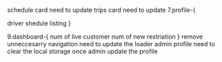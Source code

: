 
schedule card need to update
trips card need to update
7.profile-{
 
   driver shedule listing
}

9.dashboard-{
    num of live customer
    num of new restriation
}
remove unneccesarry navigation 
need to update the loader
admin profile
need to clear the local storage once admin update the profile
